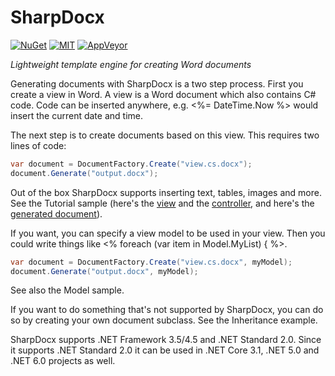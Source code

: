 # SharpDocx
[![NuGet](https://img.shields.io/nuget/v/SharpDocx.svg)](https://www.nuget.org/packages/SharpDocx/)
[![MIT](https://img.shields.io/github/license/mashape/apistatus.svg)](https://github.com/egonl/SharpDocx/blob/master/LICENSE)
[![AppVeyor](https://img.shields.io/appveyor/ci/egonl/SharpDocx.svg)](https://ci.appveyor.com/project/egonl/SharpDocx/branch/master)

*Lightweight template engine for creating Word documents*

Generating documents with SharpDocx is a two step process. First you create a view in Word. A view is a Word document which also contains C# code. Code can be inserted anywhere, e.g. <%= DateTime.Now %> would insert the current date and time.

The next step is to create documents based on this view. This requires two lines of code:
```c#
var document = DocumentFactory.Create("view.cs.docx");
document.Generate("output.docx");
```

Out of the box SharpDocx supports inserting text, tables, images and more. See the Tutorial sample (here's the [view](https://github.com/egonl/SharpDocx/raw/master/Samples/Views/Tutorial.cs.docx) and the [controller](https://github.com/egonl/SharpDocx/blob/master/Samples/SampleProjects/Tutorial/Program.cs), and here's the [generated document](https://github.com/egonl/SharpDocx/raw/master/Samples/Documents/Tutorial.docx)).

If you want, you can specify a view model to be used in your view. Then you could write things like <% foreach (var item in Model.MyList) { %>. 
```c#
var document = DocumentFactory.Create("view.cs.docx", myModel);
document.Generate("output.docx", myModel);
```
See also the Model sample.

If you want to do something that's not supported by SharpDocx, you can do so by creating your own document subclass. See the Inheritance example.

SharpDocx supports .NET Framework 3.5/4.5 and .NET Standard 2.0. Since it supports .NET Standard 2.0 it can be used in .NET Core 3.1, .NET 5.0 and .NET 6.0 projects as well.
